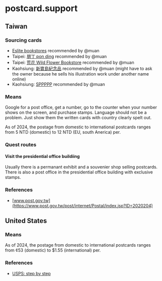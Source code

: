 # postcard.support

## Taiwan

### Sourcing cards

- [Eslite bookstores](https://www.eslite.com/) recommended by @muan
- Taipei: [朋丁 pon ding](https://pon-ding.com) recommended by @muan
- Taipei: [荒花 Wild Flower Bookstore](https://www.facebook.com/wildflowerbookstore/) recommended by @muan
- Kaohsiung: [新寶島紀念品](https://www.instagram.com/superbirdtrademark) recommended by @muan (might have to ask the owner because he sells his illustration work under another name online)
- Kaohsiung: [SPPPPP](https://maps.app.goo.gl/k6Z5hT7d8sQMxRVz7) recommended by @muan

### Means

Google for a post office, get a number, go to the counter when your number shows on the screen, and purchase stamps. Language should not be a problem. Just show them the written cards with country clearly spelt out.

As of 2024, the postage from domestic to international postcards ranges from 5 NTD (domestic) to 12 NTD (EU, south Anerica) per.

### Quest routes

#### Visit the presidential office buildiing

Usually there is a permanant exhibit and a souvenier shop selling postcards. There is also a post office in the presidential office building with exclusive stamps. 

### References

- [www.post.gov.tw](https://www.post.gov.tw/post/internet/Postal/index.jsp?ID=2020204)

## United States

### Means

As of 2024, the postage from domestic to international postcards ranges from ¢53 (domestic) to $1.55 (international) per.

### References

- [USPS: step by step](https://www.usps.com/ship/letters.htm)
